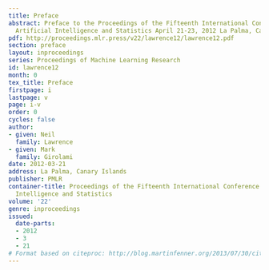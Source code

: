 ```yaml
---
title: Preface
abstract: Preface to the Proceedings of the Fifteenth International Conference on
  Artificial Intelligence and Statistics April 21-23, 2012 La Palma, Canary Islands.
pdf: http://proceedings.mlr.press/v22/lawrence12/lawrence12.pdf
section: preface
layout: inproceedings
series: Proceedings of Machine Learning Research
id: lawrence12
month: 0
tex_title: Preface
firstpage: i
lastpage: v
page: i-v
order: 0
cycles: false
author:
- given: Neil
  family: Lawrence
- given: Mark
  family: Girolami
date: 2012-03-21
address: La Palma, Canary Islands
publisher: PMLR
container-title: Proceedings of the Fifteenth International Conference on Artificial
  Intelligence and Statistics
volume: '22'
genre: inproceedings
issued:
  date-parts:
  - 2012
  - 3
  - 21
# Format based on citeproc: http://blog.martinfenner.org/2013/07/30/citeproc-yaml-for-bibliographies/
---
```

